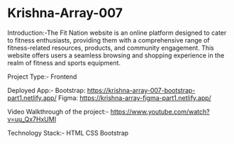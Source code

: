 # Krishna-Array-007


Introduction:-The Fit Nation website is an online platform designed to cater to fitness enthusiasts, providing them with a comprehensive range of fitness-related resources, products, and community engagement. This website offers users a seamless browsing and shopping experience in the realm of fitness and sports equipment.

Project Type:-
Frontend

Deployed App:-
Bootstrap: https://krishna-array-007-bootstrap-part1.netlify.app/
Figma: https://krishna-array-figma-part1.netlify.app/

Video Walkthrough of the project:-
https://www.youtube.com/watch?v=uu_Qx7HxUMI

Technology Stack:-
HTML
CSS
Bootstrap
